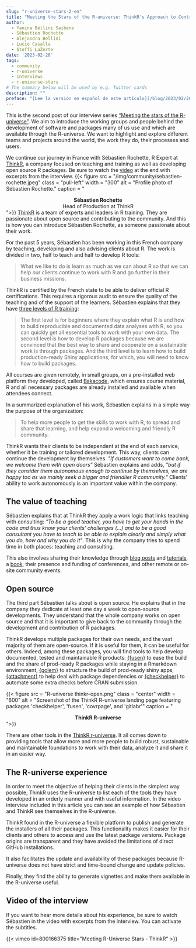 ```yaml
---
slug: "r-universe-stars-2-en"
title: "Meeting the Stars of the R-universe: ThinkR's Approach to Contributing to a Growing and Friendly R Community"
author:
  - Yanina Bellini Saibene
  - Sébastien Rochette
  - Alejandra Bellini
  - Lucio Casalla  
  - Steffi LaZerte
date: '2023-02-28'
tags:
  - community
  - r-universe
  - interviews
  - r-universe-stars
# The summary below will be used by e.g. Twitter cards
description: ""
preface: "[Lee la versión en español de este artículo](/blog/2023/02/28/r-universe-stars-2-es/), [Lire la version française de cet article](/blog/2023/02/28/r-universe-stars-2-fr/)"
---
```



This is the second post of our interview series [“Meeting the stars of the R-universe”](/tags/r-universe-stars/). We aim to introduce the working groups and people behind the development of software and packages many of us use and which are available through the R-universe. We want to highlight and explore different teams and projects around the world, the work they do, their processes and users. 

We continue our journey in France with Sébastien Rochette, R Expert at [ThinkR](https://rtask.thinkr.fr), a company focused on teaching and training as well as developing open source R packages. Be sure to watch the [video](2023/02/23/r-universe-stars-2-en/#video-of-the-interview) at the end with excerpts from the interview.
{{< figure src = "/img/community/sebastien-rochette.jpeg" class = "pull-left" width = "300" alt = "Profile photo of Sébastien Rochette." caption = "<center><strong>Sébastien Rochette</strong><br>Head of Production at ThinkR</center>">}}
[ThinkR](https://rtask.thinkr.fr) is a team of experts and leaders in R training. They are passionate about open source and contributing to the community. And this is how you can introduce Sébastien Rochette, as someone passionate about their work.

For the past 5 years, Sébastien has been working in this French company by teaching, developing and also advising clients about R. The work is divided in two, half to teach and half to develop R tools:


> What we like to do is learn as much as we can about R so that we can help our clients continue to work with R and go further in their business missions.

ThinkR is certified by the French state to be able to deliver official R certifications.  This requires a rigorous audit to ensure the quality of the teaching and of the support of the learners. Sébastien explains that they have [three levels of R training](https://rtask.thinkr.fr/remote-trainings-and-certification/): 

> The first level is for beginners where they explain what R is and how to build reproducible and documented data analyses with R, so you can quickly get all essential tools to work with your own data. The second level is how to develop R packages because we are convinced that the best way to share and cooperate on a sustainable work is through packages. And the third level is to learn how to build production-ready Shiny applications, for which, you will need to know how to build packages.

 All courses are given remotely, in small groups, on a pre-installed web platform they developed, called [Bakacode](https://thinkr.fr/what-is-bakacode.pdf), which ensures course material, R and all necessary packages are already installed and available when attendees connect.

In a summarized explanation of his work, Sébastien explains in a simple way the purpose of the organization: 

> To help more people to get the skills to work with R, to spread and share that learning, and help expand a welcoming and friendly R community.

ThinkR wants their clients to be independent at the end of each service, whether it be training or tailored development. This way, clients can continue the development by themselves. _"If customers want to come back, we welcome them with open doors"_ Sébastien explains and adds, _"but if they consider them autonomous enough to continue by themselves, we are happy too as we mainly seek a bigger and friendlier R community."_ Clients' ability to work autonomously is an important value within the company.


## The value of teaching

Sébastien explains that at ThinkR they apply a work logic that links teaching with consulting: _"To be a good teacher, you have to get your hands in the code and thus know your clients' challenges (...) and to be a good consultant you have to teach to be able to explain clearly and simply what you do, how and why you do it"_. This is why the company tries to spend time in both places: teaching and consulting.

This also involves sharing their knowledge through [blog posts](https://rtask.thinkr.fr/blog/) and [tutorials](https://thinkr.fr/blog/), a [book](https://engineering-shiny.org/), their presence and funding of conferences, and other remote or on-site community events.

## Open source

The third part Sébastien talks about is open source. He explains that in the company they dedicate at least one day a week to open-source developments. They understand that the whole company works on open source and that it is important to give back to the community through the development and contribution of R packages. 

ThinkR develops multiple packages for their own needs, and the vast majority of them are open-source. If it is useful for them, it can be useful for others. Indeed, among these packages, you will find tools to help develop documented, tested and maintainable R products: [{fusen}](https://thinkr-open.r-universe.dev/fusen#) to ease the build and the share of prod-ready R packages while staying in a Rmarkdown environment, [{golem}](https://thinkr-open.r-universe.dev/golem#) to structure the build of prod-ready shiny apps, [{attachment}](https://thinkr-open.r-universe.dev/attachment) to help deal with package dependencies or [{checkhelper}](https://thinkr-open.r-universe.dev/checkhelper#) to automate some extra checks before CRAN submission. 


{{< figure src = "R-universe thinkr-open.png" class = "center" width = "600" alt = "Screenshot of the ThinkR R-universe landing page featuring packages 'checkhelper', 'fusen', 'covrpage', and 'gitlabr'" caption = "<center><strong>ThinkR R-universe</strong></center>">}}

There are other tools in the [ThinkR r-universe](https://thinkr-open.r-universe.dev/). It all comes down to providing tools that allow more and more people to build robust, sustainable and maintainable foundations to work with their data, analyze it and share it in an easier way.


## The R-universe experience

In order to meet the objective of helping their clients in the simplest way possible, ThinkR uses the R-universe to list each of the tools they have developed in an orderly manner and with useful information. In the video interview included in this article you can see an example of how Sébastien and ThinkR see themselves in the R-universe.

ThinkR found in the R-universe a flexible platform to publish and generate the installers of all their packages. This functionality makes it easier for their clients and others to access and use the latest package versions. Package origins are transparent and they have avoided the limitations of direct GitHub installations.  

It also facilitates the update and availability of these packages because R-universe does not have strict and time-bound change and update policies.  

Finally, they find the ability to generate vignettes and make them available in the R-universe useful.

## Video of the interview

If you want to hear more details about his experience, be sure to watch Sébastien in the video with excerpts from the interview. You can activate the subtitles.


{{< vimeo id=800166375 title="Meeting R-Universe Stars - ThinkR" >}}
